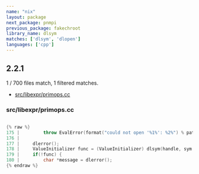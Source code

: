 ```yaml
---
name: "nix"
layout: package
next_package: pnmpi
previous_package: fakechroot
library_name: dlsym
matches: ['dlsym', 'dlopen']
languages: ['cpp']
---
```

## 2.2.1
1 / 700 files match, 1 filtered matches.

 - [src/libexpr/primops.cc](#srclibexprprimopscc)

### src/libexpr/primops.cc

```cpp

{% raw %}
175 |         throw EvalError(format("could not open '%1%': %2%") % path % dlerror());
176 | 
177 |     dlerror();
178 |     ValueInitializer func = (ValueInitializer) dlsym(handle, sym.c_str());
179 |     if(!func) {
180 |         char *message = dlerror();
{% endraw %}

```